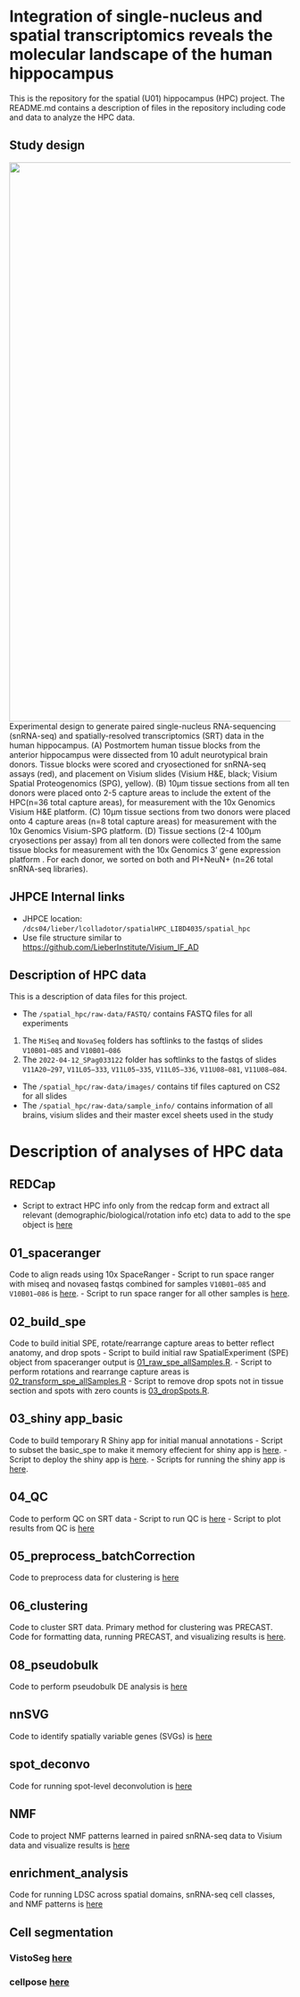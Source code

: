 Integration of single-nucleus and spatial transcriptomics reveals the
molecular landscape of the human hippocampus
================

<!-- README.md is generated from README.Rmd. Please edit that file -->

This is the repository for the spatial (U01) hippocampus (HPC) project.
The README.md contains a description of files in the repository
including code and data to analyze the HPC data.

## Study design

<img src="https://github.com/LieberInstitute/spatial_hpc/blob/main/plots/figure_1/Copy%20of%20HPC%20figure%201.png" width="1000px" align="left" />

Experimental design to generate paired single-nucleus RNA-sequencing
(snRNA-seq) and spatially-resolved transcriptomics (SRT) data in the
human hippocampus. (A) Postmortem human tissue blocks from the anterior
hippocampus were dissected from 10 adult neurotypical brain donors.
Tissue blocks were scored and cryosectioned for snRNA-seq assays (red),
and placement on Visium slides (Visium H&E, black; Visium Spatial
Proteogenomics (SPG), yellow). (B) 10μm tissue sections from all ten
donors were placed onto 2-5 capture areas to include the extent of the
HPC(n=36 total capture areas), for measurement with the 10x Genomics
Visium H&E platform. (C) 10μm tissue sections from two donors were
placed onto 4 capture areas (n=8 total capture areas) for measurement
with the 10x Genomics Visium-SPG platform. (D) Tissue sections (2-4
100μm cryosections per assay) from all ten donors were collected from
the same tissue blocks for measurement with the 10x Genomics 3’ gene
expression platform . For each donor, we sorted on both and PI+NeuN+
(n=26 total snRNA-seq libraries).

## JHPCE Internal links

- JHPCE location:
  `/dcs04/lieber/lcolladotor/spatialHPC_LIBD4035/spatial_hpc`
- Use file structure similar to
  <https://github.com/LieberInstitute/Visium_IF_AD>

## Description of HPC data

This is a description of data files for this project.

- The `/spatial_hpc/raw-data/FASTQ/` contains FASTQ files for all
  experiments

1.  The `MiSeq` and `NovaSeq` folders has softlinks to the fastqs of
    slides `V10B01−085` and `V10B01−086`
2.  The `2022-04-12_SPag033122` folder has softlinks to the fastqs of
    slides `V11A20−297`, `V11L05−333`, `V11L05−335`, `V11L05−336`,
    `V11U08−081`, `V11U08−084`.

- The `/spatial_hpc/raw-data/images/` contains tif files captured on CS2
  for all slides
- The `/spatial_hpc/raw-data/sample_info/` contains information of all
  brains, visium slides and their master excel sheets used in the study

# Description of analyses of HPC data

## REDCap

- Script to extract HPC info only from the redcap form and extract all
  relevant (demographic/biological/rotation info etc) data to add to the
  spe object is
  [here](https://github.com/LieberInstitute/spatial_hpc/blob/main/code/REDCap/REDCap.R)

## 01_spaceranger

Code to align reads using 10x SpaceRanger - Script to run space ranger
with miseq and novaseq fastqs combined for samples `V10B01−085` and
`V10B01−086` is
[here](https://github.com/LieberInstitute/spatial_hpc/blob/main/code/01_spaceranger/spaceranger_NovaSeq.sh). -
Script to run space ranger for all other samples is
[here](https://github.com/LieberInstitute/spatial_hpc/blob/main/code/01_spaceranger/spaceranger_2022-04-12_SPag033122.sh).

## 02_build_spe

Code to build initial SPE, rotate/rearrange capture areas to better
reflect anatomy, and drop spots - Script to build initial raw
SpatialExperiment (SPE) object from spaceranger output is
[01_raw_spe_allSamples.R](https://github.com/LieberInstitute/spatial_hpc/blob/main/code/02_build_spe/01_raw_spe_allSamples.R). -
Script to perform rotations and rearrange capture areas is
[02_transform_spe_allSamples.R](https://github.com/LieberInstitute/spatial_hpc/blob/main/code/02_build_spe/02_transform_spe_allSamples.R) -
Script to remove drop spots not in tissue section and spots with zero
counts is
[03_dropSpots.R](https://github.com/LieberInstitute/spatial_hpc/blob/main/code/02_build_spe/03_dropSpots.R).

## 03_shiny app_basic

Code to build temporary R Shiny app for initial manual annotations -
Script to subset the basic_spe to make it memory effecient for shiny app
is
[here](https://github.com/LieberInstitute/spatial_hpc/blob/main/code/03_shiny_app_basic/subset.R). -
Script to deploy the shiny app is
[here](https://github.com/LieberInstitute/spatial_hpc/blob/main/code/03_shiny_app_basic/deploy.R). -
Scripts for running the shiny app is
[here](https://github.com/LieberInstitute/spatial_hpc/blob/main/code/03_shiny_app_basic/app.R).

## 04_QC

Code to perform QC on SRT data - Script to run QC is
[here](https://github.com/LieberInstitute/spatial_hpc/blob/main/code/04_QC/qc_metrics_allSamples.R) -
Script to plot results from QC is
[here](https://github.com/LieberInstitute/spatial_hpc/blob/main/code/04_QC/qc_metrics_spotPlots_allSamples.R)

## 05_preprocess_batchCorrection

Code to preprocess data for clustering is
[here](https://github.com/LieberInstitute/spatial_hpc/blob/main/code/05_preprocess_batchCorrection/OSCApreprocess_allSamples_HE_VSPG.R)

## 06_clustering

Code to cluster SRT data. Primary method for clustering was PRECAST.
Code for formatting data, running PRECAST, and visualizing results is
[here](https://github.com/LieberInstitute/spatial_hpc/tree/main/code/06_clustering/PRECAST).

## 08_pseudobulk

Code to perform pseudobulk DE analysis is
[here](https://github.com/LieberInstitute/spatial_hpc/tree/main/code/08_pseudobulk/PRECAST)

## nnSVG

Code to identify spatially variable genes (SVGs) is
[here](https://github.com/LieberInstitute/spatial_hpc/tree/main/code/nnSVG_)

## spot_deconvo

Code for running spot-level deconvolution is
[here](https://github.com/LieberInstitute/spatial_hpc/tree/main/code/spot_deconvo)

## NMF

Code to project NMF patterns learned in paired snRNA-seq data to Visium
data and visualize results is
[here](https://github.com/LieberInstitute/spatial_hpc/tree/main/code/NMF)

## enrichment_analysis

Code for running LDSC across spatial domains, snRNA-seq cell classes,
and NMF patterns is
[here](https://github.com/LieberInstitute/spatial_hpc/tree/main/code/enrichment_analysis)

## Cell segmentation

### VistoSeg [here]()

### cellpose [here]()

